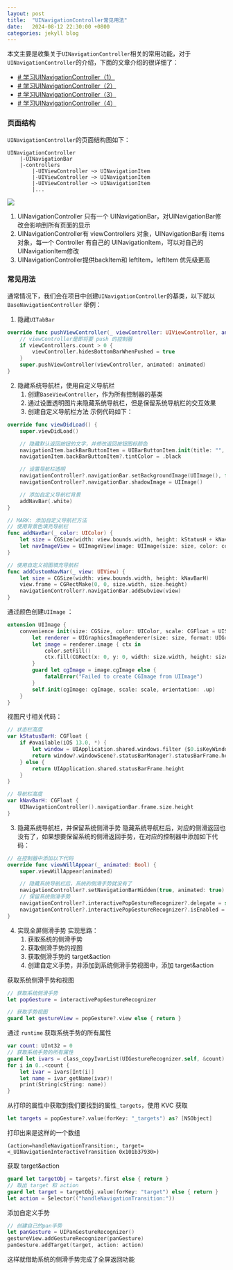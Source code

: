 ```yaml
---
layout: post
title:  "UINavigationController常见用法"
date:   2024-08-12 22:30:00 +0800
categories: jekyll blog
---
```


本文主要是收集关于`UINavigationController`相关的常用功能，对于`UINavigationController`的介绍，下面的文章介绍的很详细了：
* [# 学习UINavigationController（1）](https://juejin.cn/post/6937492008160198663)
* [# 学习UINavigationController（2）](https://juejin.cn/post/6937878071370334215/)
* [# 学习UINavigationController（3）](https://juejin.cn/post/6938056448056229896/)
* [# 学习UINavigationController（4）](https://juejin.cn/post/6938429340275179557/)

### 页面结构
`UINavigationController`的页面结构图如下：

```
UINavigationController
	|-UINavigationBar
	|-controllers
		|-UIViewController ~> UINavigationItem
		|-UIViewController ~> UINavigationItem
		|-UIViewController ~> UINavigationItem
		|...
```

![](https://p3-juejin.byteimg.com/tos-cn-i-k3u1fbpfcp/60b240fec1474158819c7f40b3a5fb96~tplv-k3u1fbpfcp-zoom-in-crop-mark:1512:0:0:0.awebp)

1. UINavigationController 只有一个 UINavigationBar，对UINavigationBar修改会影响到所有页面的显示
2. UINavigationController有 viewControllers 对象，UINavigationBar有 items 对象，每一个 Controller 有自己的 UINavigationItem，可以对自己的UINavigationItem修改
3. UINavigationController提供backItem和 leftItem，leftItem 优先级更高

### 常见用法
通常情况下，我们会在项目中创建`UINavigationController`的基类，以下就以`BaseNavigationController` 举例：

1. 隐藏`UITabBar`
```swift
override func pushViewController(_ viewController: UIViewController, animated: Bool) {
	// viewController是即将要 push 的控制器
	if viewControllers.count > 0 {
		viewController.hidesBottomBarWhenPushed = true
	}
	super.pushViewController(viewController, animated: animated)
}
```


2. 隐藏系统导航栏，使用自定义导航栏
	1. 创建`BaseViewController`，作为所有控制器的基类
	2. 通过设置透明图片来隐藏系统导航栏，但是保留系统导航栏的交互效果
	3. 创建自定义导航栏方法
示例代码如下：
```swift
override func viewDidLoad() {
	super.viewDidLoad()

	// 隐藏默认返回按钮的文字，并修改返回按钮图标颜色
	navigationItem.backBarButtonItem = UIBarButtonItem.init(title: "", image: UIImage(), primaryAction: nil, menu: nil)
	navigationItem.backBarButtonItem?.tintColor = .black

	// 设置导航栏透明
	navigationController?.navigationBar.setBackgroundImage(UIImage(), for .default)
	navigationController?.navigationBar.shadowImage = UIImage()

	// 添加自定义导航栏背景
	addNavBar(.white)
}

// MARK: 添加自定义导航栏方法
// 使用背景色填充导航栏
func addNavBar(_ color: UIColor) {
	let size = CGSize(width: view.bounds.width, height: kStatusH + kNavBarH)
	let navImageView = UIImageView(image: UIImage(size: size, color: color))		view.addSubview(navImageView)
}

// 使用自定义视图填充导航栏
func addCustomNavNar(_ view: UIView) {
	let size = CGSize(width: view.bounds.width, height: kNavBarH)
	view.frame = CGRectMake(0, 0, size.width, size.height)
	navigationController?.navigationBar.addSubview(view)
}
```

通过颜色创建`UIImage` ：
```swift
extension UIImage {
    convenience init(size: CGSize, color: UIColor, scale: CGFloat = UIScreen.main.scale) {
        let renderer = UIGraphicsImageRenderer(size: size, format: UIGraphicsImageRendererFormat.default())
        let image = renderer.image { ctx in
            color.setFill()
            ctx.fill(CGRect(x: 0, y: 0, width: size.width, height: size.height))
        }
        guard let cgImage = image.cgImage else {
            fatalError("Failed to create CGImage from UIImage")
        }
        self.init(cgImage: cgImage, scale: scale, orientation: .up)
    }
}
```

视图尺寸相关代码：
```swift
// 状态栏高度
var kStatusBarH: CGFloat {
    if #available(iOS 13.0, *) {
        let window = UIApplication.shared.windows.filter {$0.isKeyWindow}.first
        return window?.windowScene?.statusBarManager?.statusBarFrame.height ?? 0
    } else {
        return UIApplication.shared.statusBarFrame.height
    }
}

// 导航栏高度
var kNavBarH: CGFloat {
    UINavigationController().navigationBar.frame.size.height
}
```


3. 隐藏系统导航栏，并保留系统侧滑手势
隐藏系统导航栏后，对应的侧滑返回也没有了，如果想要保留系统的侧滑返回手势，在对应的控制器中添加如下代码：
```swift
// 在控制器中添加以下代码
override func viewWillAppear(_ animated: Bool) {
	super.viewWillAppear(animated)

	// 隐藏系统导航栏后，系统的侧滑手势就没有了
	navigationController?.setNavigationBarHidden(true, animated: true)
	// 保留系统侧滑手势
	navigationController?.interactivePopGestureRecognizer?.delegate = self
	navigationController?.interactivePopGestureRecognizer?.isEnabled = true
}
```


4. 实现全屏侧滑手势
	实现思路：
	1. 获取系统的侧滑手势
	2. 获取侧滑手势的视图
	3. 获取侧滑手势的 target&action
	4. 创建自定义手势，并添加到系统侧滑手势视图中，添加 target&action


获取系统侧滑手势和视图
```swift
// 获取系统侧滑手势
let popGesture = interactivePopGestureRecognizer

// 获取手势视图
guard let gestureView = popGesture?.view else { return }
```

通过 `runtime` 获取系统手势的所有属性
```swift
var count: UInt32 = 0
// 获取系统手势的所有属性
guard let ivars = class_copyIvarList(UIGestureRecognizer.self, &count) else { return }
for i in 0..<count {
	let ivar = ivars[Int(i)]
	let name = ivar_getName(ivar)!
	print(String(cString: name))
}
```

从打印的属性中获取到我们要找到的属性`_targets`，使用 KVC 获取
```swift
let targets = popGesture?.value(forKey: "_targets") as? [NSObject]
```

打印出来是这样的一个数组
```
(action=handleNavigationTransition:, target=<_UINavigationInteractiveTransition 0x101b37930>)
```

获取 target&action
```swift
guard let targetObj = targets?.first else { return }
// 取出 target 和 action
guard let target = targetObj.value(forKey: "target") else { return }
let action = Selector(("handleNavigationTransition:"))
```

添加自定义手势
```swift
// 创建自己的pan手势
let panGesture = UIPanGestureRecognizer()
gestureView.addGestureRecognizer(panGesture)
panGesture.addTarget(target, action: action)
```

这样就借助系统的侧滑手势完成了全屏返回功能